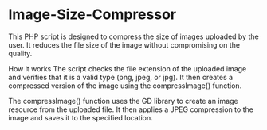 # Image-Size-Compressor
This PHP script is designed to compress the size of images uploaded by the user. It reduces the file size of the image without compromising on the quality.

How it works
The script checks the file extension of the uploaded image and verifies that it is a valid type (png, jpeg, or jpg). It then creates a compressed version of the image using the compressImage() function.

The compressImage() function uses the GD library to create an image resource from the uploaded file. It then applies a JPEG compression to the image and saves it to the specified location.
